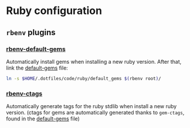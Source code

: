 # Ruby configuration

## `rbenv` plugins

### [rbenv-default-gems][]
Automatically install gems when installing a new ruby version.
After that, link the [default-gems][] file:
```sh
ln -s $HOME/.dotfiles/code/ruby/default_gems $(rbenv root)/
```

### [rbenv-ctags][]
Automatically generate tags for the ruby stdlib when install a new ruby version.
(ctags for gems are automatically generated thanks to `gem-ctags`, found in the [default-gems][] file)

[rbenv-ctags]: https://github.com/tpope/rbenv-ctags
[rbenv-default-gems]: https://github.com/rbenv/rbenv-default-gems
[default-gems]: ./default_gems
